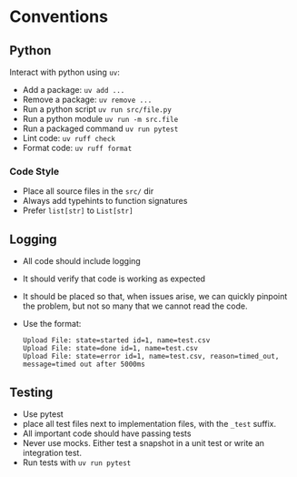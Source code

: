 # Conventions

## Python

Interact with python using `uv`:

- Add a package: `uv add ...`
- Remove a package: `uv remove ...`
- Run a python script `uv run src/file.py`
- Run a python module `uv run -m src.file`
- Run a packaged command `uv run pytest`
- Lint code: `uv ruff check`
- Format code: `uv ruff format`

### Code Style

- Place all source files in the `src/` dir
- Always add typehints to function signatures
- Prefer `list[str]` to `List[str]`

## Logging

- All code should include logging
- It should verify that code is working as expected
- It should be placed so that, when issues arise, we can quickly pinpoint the
  problem, but not so many that we cannot read the code.
- Use the format:

  ```text
  Upload File: state=started id=1, name=test.csv
  Upload File: state=done id=1, name=test.csv
  Upload File: state=error id=1, name=test.csv, reason=timed_out, message=timed out after 5000ms
  ```

## Testing

- Use pytest
- place all test files next to implementation files, with the `_test` suffix.
- All important code should have passing tests
- Never use mocks. Either test a snapshot in a unit test or write an integration
  test.
- Run tests with `uv run pytest`
